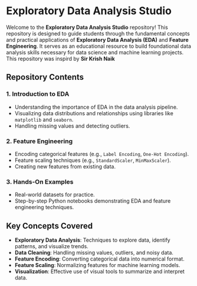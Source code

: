 # Exploratory Data Analysis Studio  

Welcome to the **Exploratory Data Analysis Studio** repository! This repository is designed to guide students through the fundamental concepts and practical applications of **Exploratory Data Analysis (EDA)** and **Feature Engineering**. It serves as an educational resource to build foundational data analysis skills necessary for data science and machine learning projects. This repository was inspird by **Sir Krish Naik**

## Repository Contents  

### 1. **Introduction to EDA**  
- Understanding the importance of EDA in the data analysis pipeline.  
- Visualizing data distributions and relationships using libraries like `matplotlib` and `seaborn`.  
- Handling missing values and detecting outliers.  

### 2. **Feature Engineering**  
- Encoding categorical features (e.g., `Label Encoding`, `One-Hot Encoding`).  
- Feature scaling techniques (e.g., `StandardScaler`, `MinMaxScaler`).  
- Creating new features from existing data.  

### 3. **Hands-On Examples**  
- Real-world datasets for practice.  
- Step-by-step Python notebooks demonstrating EDA and feature engineering techniques.  

## Key Concepts Covered  
- **Exploratory Data Analysis**: Techniques to explore data, identify patterns, and visualize trends.  
- **Data Cleaning**: Handling missing values, outliers, and noisy data.  
- **Feature Encoding**: Converting categorical data into numerical format.  
- **Feature Scaling**: Normalizing features for machine learning models.  
- **Visualization**: Effective use of visual tools to summarize and interpret data.  
